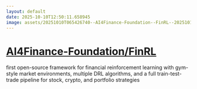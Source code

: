 ```yaml
---
layout: default
date: 2025-10-10T12:50:11.658945
image: assets/20251010T065426740--AI4Finance-Foundation--FinRL--20251010T070722159--cropped.png
---
```


# [AI4Finance-Foundation/FinRL](https://github.com/AI4Finance-Foundation/FinRL)

first open-source framework for financial reinforcement learning with gym-style market environments, multiple DRL algorithms, and a full train-test-trade pipeline for stock, crypto, and portfolio strategies
